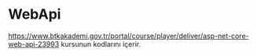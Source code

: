 # WebApi
https://www.btkakademi.gov.tr/portal/course/player/deliver/asp-net-core-web-api-23993 kursunun kodlarını içerir.
